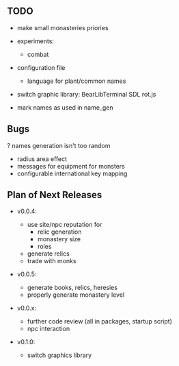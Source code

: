 ## TODO

- make small monasteries priories

- experiments:
	- combat
	

- configuration file
	- language for plant/common names

+ switch graphic library:
	BearLibTerminal
	SDL
	rot.js
	

- mark names as used in name_gen


## Bugs
? names generation isn't too random
+ radius area effect
+ messages for equipment for monsters
+ configurable international key mapping


## Plan of Next Releases

- v0.0.4:
	- use site/npc reputation for 
		- relic generation
		- monastery size
		- roles
	- generate relics
	- trade with monks

- v0.0.5:
	- generate books, relics, heresies
	- properly generate monastery level


- v0.0.x:
	- further code review (all in packages, startup script)
	- npc interaction


- v0.1.0:
	- switch graphics library

